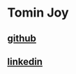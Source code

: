 # Tomin Joy
## [github](https://github.com/Tomin-Joy)
## [linkedin](https://www.linkedin.com/in/tomin-joy/)
 